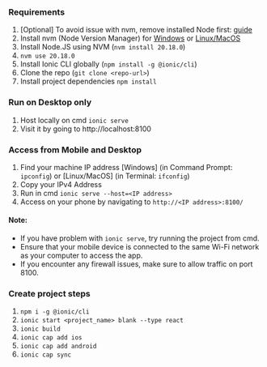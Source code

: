 ### Requirements
1. [Optional] To avoid issue with nvm, remove installed Node first: [guide](https://www.geeksforgeeks.org/how-to-completely-remove-node-js-from-windows/)
2. Install nvm (Node Version Manager) for [Windows](https://github.com/coreybutler/nvm-windows) or [Linux/MacOS](https://github.com/nvm-sh/nvm)
3. Install Node.JS using NVM (`nvm install 20.18.0`)
4. `nvm use 20.18.0`
4. Install Ionic CLI globally (`npm install -g @ionic/cli`)
5. Clone the repo (`git clone <repo-url>`)
6. Install project dependencies `npm install`


### Run on Desktop only
1. Host locally on cmd `ionic serve`
3. Visit it by going to http://localhost:8100

### Access from Mobile and Desktop
1. Find your machine IP address [Windows] (in Command Prompt: `ipconfig`) or [Linux/MacOS] (in Terminal: `ifconfig`)
2. Copy your IPv4 Address
3. Run in cmd `ionic serve --host=<IP address>`
4. Access on your phone by navigating to `http://<IP address>:8100/`

#### Note: 
- If you have problem with `ionic serve`, try running the project from cmd.
- Ensure that your mobile device is connected to the same Wi-Fi network as your computer to access the app.
- If you encounter any firewall issues, make sure to allow traffic on port 8100.

### Create project steps
1. `npm i -g @ionic/cli`
2. `ionic start <project_name> blank --type react`
3. `ionic build`
4. `ionic cap add ios`
5. `ionic cap add android`
6. `ionic cap sync`